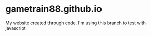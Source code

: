 # gametrain88.github.io
My website created through code.
I'm using this branch to test with javascript
